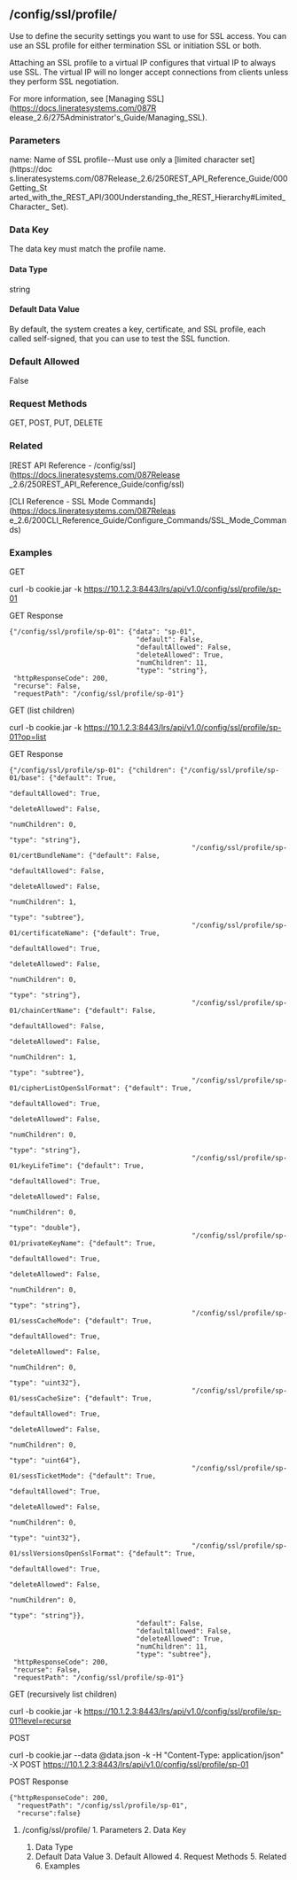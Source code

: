 ## /config/ssl/profile/<name>

Use to define the security settings you want to use for SSL access. You can
use an SSL profile for either termination SSL or initiation SSL or both.

Attaching an SSL profile to a virtual IP configures that virtual IP to always
use SSL. The virtual IP will no longer accept connections from clients unless
they perform SSL negotiation.

For more information, see [Managing SSL](https://docs.lineratesystems.com/087R
elease_2.6/275Administrator's_Guide/Managing_SSL).

### Parameters

name: Name of SSL profile--Must use only a [limited character set](https://doc
s.lineratesystems.com/087Release_2.6/250REST_API_Reference_Guide/000Getting_St
arted_with_the_REST_API/300Understanding_the_REST_Hierarchy#Limited_Character_
Set).

### Data Key

The data key must match the profile name.

#### Data Type

string

#### Default Data Value

By default, the system creates a key, certificate, and SSL profile, each
called self-signed, that you can use to test the SSL function.

### Default Allowed

False

### Request Methods

GET, POST, PUT, DELETE

### Related

[REST API Reference - /config/ssl](https://docs.lineratesystems.com/087Release
_2.6/250REST_API_Reference_Guide/config/ssl)

[CLI Reference - SSL Mode Commands](https://docs.lineratesystems.com/087Releas
e_2.6/200CLI_Reference_Guide/Configure_Commands/SSL_Mode_Commands)

### Examples

GET

curl -b cookie.jar -k
https://10.1.2.3:8443/lrs/api/v1.0/config/ssl/profile/sp-01

GET Response

    
    
    {"/config/ssl/profile/sp-01": {"data": "sp-01",
                                    "default": False,
                                    "defaultAllowed": False,
                                    "deleteAllowed": True,
                                    "numChildren": 11,
                                    "type": "string"},
     "httpResponseCode": 200,
     "recurse": False,
     "requestPath": "/config/ssl/profile/sp-01"}
    

GET (list children)

curl -b cookie.jar -k
https://10.1.2.3:8443/lrs/api/v1.0/config/ssl/profile/sp-01?op=list

GET Response

    
    
    {"/config/ssl/profile/sp-01": {"children": {"/config/ssl/profile/sp-01/base": {"default": True,
                                                                                      "defaultAllowed": True,
                                                                                      "deleteAllowed": False,
                                                                                      "numChildren": 0,
                                                                                      "type": "string"},
                                                  "/config/ssl/profile/sp-01/certBundleName": {"default": False,
                                                                                                "defaultAllowed": False,
                                                                                                "deleteAllowed": False,
                                                                                                "numChildren": 1,
                                                                                                "type": "subtree"},
                                                  "/config/ssl/profile/sp-01/certificateName": {"default": True,
                                                                                                 "defaultAllowed": True,
                                                                                                 "deleteAllowed": False,
                                                                                                 "numChildren": 0,
                                                                                                 "type": "string"},
                                                  "/config/ssl/profile/sp-01/chainCertName": {"default": False,
                                                                                               "defaultAllowed": False,
                                                                                               "deleteAllowed": False,
                                                                                               "numChildren": 1,
                                                                                               "type": "subtree"},
                                                  "/config/ssl/profile/sp-01/cipherListOpenSslFormat": {"default": True,
                                                                                                         "defaultAllowed": True,
                                                                                                         "deleteAllowed": False,
                                                                                                         "numChildren": 0,
                                                                                                         "type": "string"},
                                                  "/config/ssl/profile/sp-01/keyLifeTime": {"default": True,
                                                                                             "defaultAllowed": True,
                                                                                             "deleteAllowed": False,
                                                                                             "numChildren": 0,
                                                                                             "type": "double"},
                                                  "/config/ssl/profile/sp-01/privateKeyName": {"default": True,
                                                                                                "defaultAllowed": True,
                                                                                                "deleteAllowed": False,
                                                                                                "numChildren": 0,
                                                                                                "type": "string"},
                                                  "/config/ssl/profile/sp-01/sessCacheMode": {"default": True,
                                                                                               "defaultAllowed": True,
                                                                                               "deleteAllowed": False,
                                                                                               "numChildren": 0,
                                                                                               "type": "uint32"},
                                                  "/config/ssl/profile/sp-01/sessCacheSize": {"default": True,
                                                                                               "defaultAllowed": True,
                                                                                               "deleteAllowed": False,
                                                                                               "numChildren": 0,
                                                                                               "type": "uint64"},
                                                  "/config/ssl/profile/sp-01/sessTicketMode": {"default": True,
                                                                                                "defaultAllowed": True,
                                                                                                "deleteAllowed": False,
                                                                                                "numChildren": 0,
                                                                                                "type": "uint32"},
                                                  "/config/ssl/profile/sp-01/sslVersionsOpenSslFormat": {"default": True,
                                                                                                          "defaultAllowed": True,
                                                                                                          "deleteAllowed": False,
                                                                                                          "numChildren": 0,
                                                                                                          "type": "string"}},
                                    "default": False,
                                    "defaultAllowed": False,
                                    "deleteAllowed": True,
                                    "numChildren": 11,
                                    "type": "subtree"},
     "httpResponseCode": 200,
     "recurse": False,
     "requestPath": "/config/ssl/profile/sp-01"}
    

GET (recursively list children)

curl -b cookie.jar -k
https://10.1.2.3:8443/lrs/api/v1.0/config/ssl/profile/sp-01?level=recurse

POST

curl -b cookie.jar --data @data.json -k -H "Content-Type: application/json" -X
POST https://10.1.2.3:8443/lrs/api/v1.0/config/ssl/profile/sp-01

POST Response

    
    
    {"httpResponseCode": 200,
      "requestPath": "/config/ssl/profile/sp-01",
      "recurse":false}

  1. /config/ssl/profile/<name>
    1. Parameters
    2. Data Key
      1. Data Type
      2. Default Data Value
    3. Default Allowed
    4. Request Methods
    5. Related
    6. Examples

